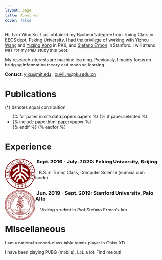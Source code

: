```yaml
---
layout: page
title: About me 
cover: false
---
```

Hi, I am Yilun Xu. I just obtained my Bacheor’s degree from Turing Class in EECS dept, Peking University. I had the privilege of working with [Yizhou Wang](http://cfcs.pku.edu.cn/faculty/adjunct/wangyizhou/index.htm) and [Yuqing Kong](https://cfcs.pku.edu.cn/yuqkong/) in PKU, and [Stefano Ermon](https://cs.stanford.edu/~ermon/) in Stanford. I will attend MIT for my PhD study this Sept.
 
My research interests are machine learning. Previously, I mainly focus on bridging information theory and machine learning.

**Contact**: ylxu@mit.edu , xuyilun@pku.edu.cn

# Publications 
(*) denotes equal contribution

<ul>
{% for paper in site.data.papers.papers %}
  {% if paper.selected %}
  <li>
  {% include paper.html paper=paper %}
  </li>
  {% endif %}
{% endfor %}
</ul>



# Experience

<div style="clear: both;">
  <div style="float: left; margin-right 1em;">
    <img src="/assets/img/pku.png" alt="" width="100" height="100">
  </div>
  <div>
    <h3>&nbsp;Sept. 2016 - July. 2020: Peking University, Beijing</h3>
    <p>&nbsp;&nbsp;&nbsp;B.S. in Turing Class, Computer Science (summa cum laude).</p>
  </div>
</div>

<div style="clear: both;">
  <div style="float: left; margin-right 1em;">
    <img src="/assets/img/stanford.png" alt="" width="100" height="100">
  </div>
  <div>
    <h3>&nbsp;Jun. 2019 - Sept. 2019: Stanford University, Palo Alto</h3>
    <p>&nbsp;&nbsp;&nbsp;  Visiting student in Prof.Stefano Ermon's lab.</span></p>
  </div>
</div>



# Miscellaneous

I am a national second-class table tennis player in China XD.

I have been playing PUBG (mobile), LoL a lot. Find me out! 